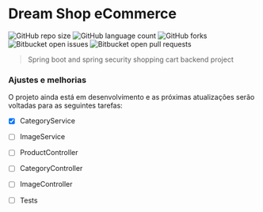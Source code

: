 # Dream Shop eCommerce

![GitHub repo size](https://img.shields.io/github/repo-size/wesnds/Dream-Shop-Ecommerce?style=for-the-badge)
![GitHub language count](https://img.shields.io/github/languages/count/wesnds/Dream-Shop-Ecommerce?style=for-the-badge)
![GitHub forks](https://img.shields.io/github/forks/wesnds/Dream-Shop-Ecommerce?style=for-the-badge)
![Bitbucket open issues](https://img.shields.io/bitbucket/issues/wesnds/Dream-Shop-Ecommerce?style=for-the-badge)
![Bitbucket open pull requests](https://img.shields.io/bitbucket/pr-raw/wesnds/Dream-Shop-Ecommerce?style=for-the-badge)

[//]: # (<img src="imagem.png" alt="Exemplo imagem">)

> Spring boot and spring security shopping cart backend project

### Ajustes e melhorias

O projeto ainda está em desenvolvimento e as próximas atualizações serão voltadas para as seguintes tarefas:

- [X] CategoryService
- [ ] ImageService
- [ ] ProductController
- [ ] CategoryController
- [ ] ImageController
- [ ] Tests


[//]: # (- [x] Tarefa 2)

[//]: # (- [x] Tarefa 3)

[//]: # (- [ ] Tarefa 4)

[//]: # (- [ ] Tarefa 5)
